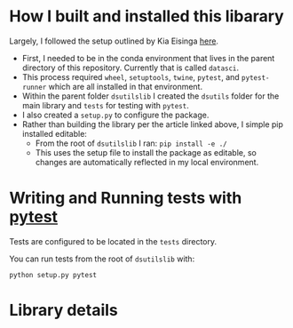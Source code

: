 # How I built and installed this libarary

Largely, I followed the setup outlined by Kia Eisinga [here](https://medium.com/analytics-vidhya/how-to-create-a-python-library-7d5aea80cc3f).

* First, I needed to be in the conda environment that lives in the parent directory of this repository. Currently that is called `datasci`.
* This process required `wheel`, `setuptools`, `twine`, `pytest`, and `pytest-runner` which are all installed in that environment.
* Within the parent folder `dsutilslib` I created the `dsutils` folder for the main library and `tests` for testing with `pytest`. 
* I also created a `setup.py` to configure the package. 
* Rather than building the library per the article linked above, I simple pip installed editable:
	* From the root of `dsutilslib` I ran: `pip install -e ./`
	* This uses the setup file to install the package as editable, so changes are automatically reflected in my local environment.

# Writing and Running tests with [pytest](https://docs.pytest.org/en/latest/getting-started.html)
Tests are configured to be located in the `tests` directory.

You can run tests from the root of `dsutilslib` with:

`python setup.py pytest` 

# Library details

